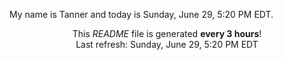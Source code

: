 My name is Tanner and today is Sunday, June 29, 5:20 PM EDT.

<p align="center">This <i>README</i> file is generated <b>every 3 hours</b>!</br>Last refresh: Sunday, June 29, 5:20 PM EDT<br /></p>
